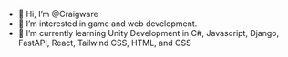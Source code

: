 - 👋 Hi, I’m @Craigware
- 👀 I’m interested in game and web development.
- 🌱 I’m currently learning Unity Development in C#, Javascript, Django, FastAPI, React, Tailwind CSS, HTML, and CSS
